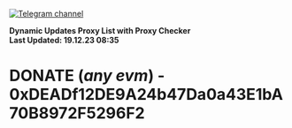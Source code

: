 [![Telegram channel](https://img.shields.io/endpoint?url=https://runkit.io/damiankrawczyk/telegram-badge/branches/master?url=https://t.me/n4z4v0d)](https://t.me/n4z4v0d) 

**Dynamic Updates Proxy List with Proxy Checker**  
**Last Updated: 19.12.23 08:35**

# DONATE (_any evm_) - 0xDEADf12DE9A24b47Da0a43E1bA70B8972F5296F2
